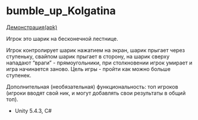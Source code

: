 # bumble_up_Kolgatina
[Демонстрация(apk)](https://yadi.sk/d/4yTOzNhA5EfbZw) 

Игрок это шарик на бесконечной лестнице.

Игрок контролирует шарик нажатием на экран, шарик прыгает через ступеньку, свайпом шарик прыгает в сторону, на шарик сверху
нападают “враги” - прямоугольники, при столкновении игрок умирает и игра начинается заново.
Цель игры - пройти как можно больше ступенек.

Дополнительная (необязательная) функциональность: топ игроков (игроки вводят свой ник, и могут добавлять свои результаты в общий топ).

* Unity 5.4.3, C#
